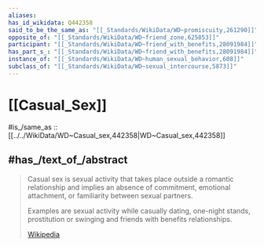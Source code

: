```yaml
---
aliases: 
has_id_wikidata: Q442358
said_to_be_the_same_as: "[[_Standards/WikiData/WD~promiscuity,261290]]"
opposite_of: "[[_Standards/WikiData/WD~friend_zone,625853]]"
participant: "[[_Standards/WikiData/WD~friend_with_benefits,28091984]]"
has_part_s_: "[[_Standards/WikiData/WD~friend_with_benefits,28091984]]"
instance_of: "[[_Standards/WikiData/WD~human_sexual_behavior,608]]"
subclass_of: "[[_Standards/WikiData/WD~sexual_intercourse,5873]]"
---
```


# [[Casual_Sex]] 

#is_/same_as :: [[../../WikiData/WD~Casual_sex,442358|WD~Casual_sex,442358]] 
## #has_/text_of_/abstract 

> Casual sex is sexual activity that takes place outside a romantic relationship 
> and implies an absence of commitment, emotional attachment, 
> or familiarity between sexual partners. 
> 
> Examples are sexual activity while casually dating, one-night stands, 
> prostitution or swinging and friends with benefits relationships.
>
> [Wikipedia](https://en.wikipedia.org/wiki/Casual%20sex) 

